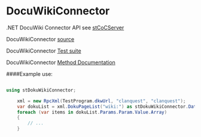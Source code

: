 # DocuWikiConnector
.NET DocuWiki Connector API
see [stCoCServer](https://github.com/PetersSharp/stCoCServer)

DocuWikiConnector [source](https://github.com/PetersSharp/stCoCServer/tree/master/stCoCServer/stExtLib/stDokuWikiConnector-dll)

DocuWikiConnector [Test suite](https://github.com/PetersSharp/stCoCServer/tree/master/stCoCServer/stTest/TestDokuWikiConnector)

DocuWikiConnector [Method Documentation](https://github.com/PetersSharp/stCoCServer/tree/master/stCoCServer/stExtLib/stDokuWikiConnector-dll/Doc)

####Example use:

```csharp

using stDokuWikiConnector;

    xml = new RpcXml(TestProgram.dkwUrl, "clanquest", "clanquest");
    var dokuList = xml.DokuPageList("wiki:") as stDokuWikiConnector.Data.XMLMethodPageList;
    foreach (var items in dokuList.Params.Param.Value.Array)
    {
        // ...
    }
```


